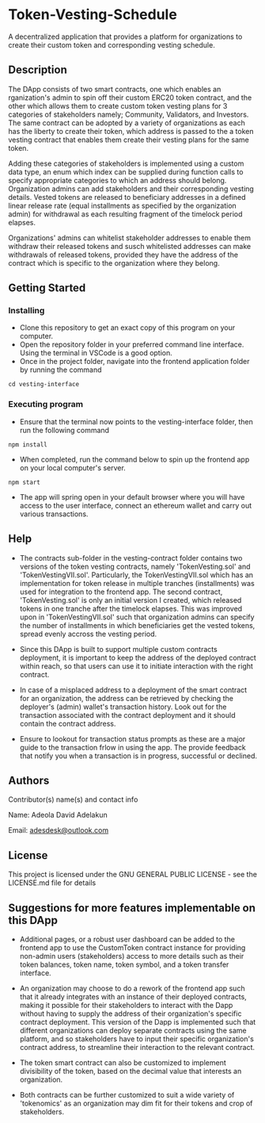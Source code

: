 # Token-Vesting-Schedule
A decentralized application that provides a platform for organizations to create their custom token and corresponding vesting schedule.

## Description

The DApp consists of two smart contracts, one which enables an rganization's admin to spin off their custom ERC20 token contract, and the other which allows them to create custom token vesting plans for 3 categories of stakeholders namely; Community, Validators, and Investors. The same contract can be adopted by a variety of organizations as each has the liberty to create their token, which address is passed to the a token vesting contract that enables them create their vesting plans for the same token.

Adding these categories of stakeholders is implemented using a custom data type, an enum which index can be supplied during function calls to specify appropriate categories to which an address should belong. Organization admins can add stakeholders and their corresponding vesting details. Vested tokens are released to beneficiary addresses in a defined linear release rate (equal installments as specified by the organization admin) for withdrawal as each resulting fragment of the timelock period elapses.

Organizations' admins can whitelist stakeholder addresses to enable them withdraw their released tokens and susch whitelisted addresses can make withdrawals of released tokens, provided they have the address of the contract which is specific to the organization where they belong.

## Getting Started

### Installing

* Clone this repository to get an exact copy of this program on your computer.
* Open the repository folder in your preferred command line interface. Using the terminal in VSCode is a good option.
* Once in the project folder, navigate into the frontend application folder by running the command
```
cd vesting-interface
```

### Executing program

* Ensure that the terminal now points to the vesting-interface folder, then run the following command
```
npm install
```
* When completed, run the command below to spin up the frontend app on your local computer's server.
```
npm start
```
* The app will spring open in your default browser where you will have access to the user interface, connect an ethereum wallet and carry out various transactions.

## Help

* The contracts sub-folder in the vesting-contract folder contains two versions of the token vesting contracts, namely 'TokenVesting.sol' and 'TokenVestingVII.sol'. Particularly, the TokenVestingVII.sol which has an implementation for token release in multiple tranches (installments) was used for integration to the frontend app. The second contract, 'TokenVesting.sol' is only an initial version I created, which released tokens in one tranche after the timelock elapses. This was improved upon in 'TokenVestingVII.sol' such that organization admins can specify the number of installments in which beneficiaries get the vested tokens, spread evenly accross the vesting period.

* Since this DApp is built to support multiple custom contracts deployment, it is important to keep the address of the deployed contract within reach, so that users can use it to initiate interaction with the right contract.

* In case of a misplaced address to a deployment of the smart contract for an organization, the address can be retrieved by checking the deployer's (admin) wallet's transaction history. Look out for the transaction associated with the contract deployment and it should contain the contract address.

* Ensure to lookout for transaction status prompts as these are a major guide to the transaction frlow in using the app. The provide feedback that notify you when a transaction is in progress, successful or declined.

## Authors

Contributor(s) name(s) and contact info

Name: Adeola David Adelakun 

Email: adesdesk@outlook.com


## License

This project is licensed under the GNU GENERAL PUBLIC LICENSE - see the LICENSE.md file for details


## Suggestions for more features implementable on this DApp
* Additional pages, or a robust user dashboard can be added to the frontend app to use the CustomToken contract instance for providing non-admin users (stakeholders) access to more details such as their token balances, token name, token symbol, and a token transfer interface.

* An organization may choose to do a rework of the frontend app such that it already integrates with an instance of their deployed contracts, making it possible for their stakeholders to interact with the Dapp without having to supply the address of their organization's specific contract deployment. This version of the Dapp is implemented such that different organizations can deploy separate contracts using the same platform, and so stakeholders have to input their specific organization's contract address, to streamline their interaction to the relevant contract.

* The token smart contract can also be customized to implement divisibility of the token, based on the decimal value that interests an organization.

* Both contracts can be further customized to suit a wide variety of 'tokenomics' as an organization may dim fit for their tokens and crop of stakeholders.
